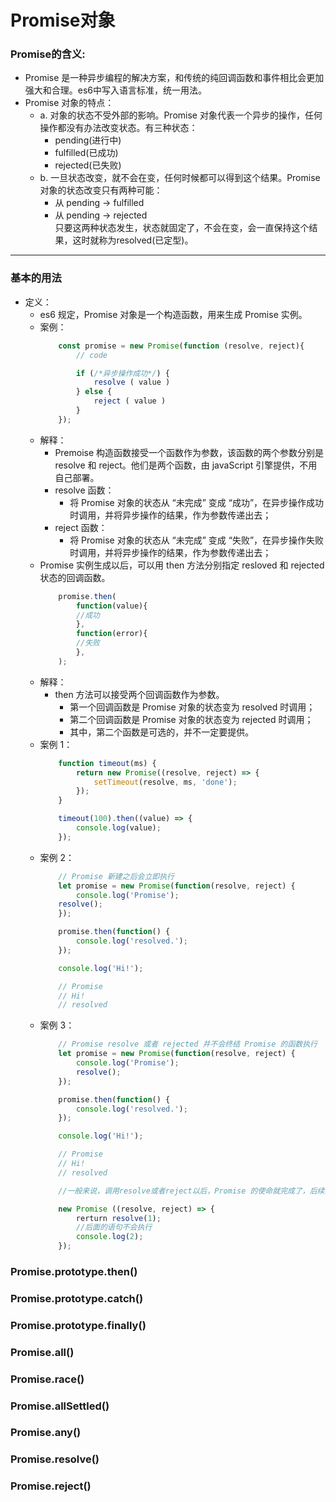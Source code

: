 # Promise对象

### Promise的含义:
- Promise 是一种异步编程的解决方案，和传统的纯回调函数和事件相比会更加强大和合理。es6中写入语言标准，统一用法。
- Promise 对象的特点：
    - a. 对象的状态不受外部的影响。Promise 对象代表一个异步的操作，任何操作都没有办法改变状态。有三种状态：
        - pending(进行中)
        - fulfilled(已成功)
        - rejected(已失败)
    - b. 一旦状态改变，就不会在变，任何时候都可以得到这个结果。Promise 对象的状态改变只有两种可能：
        - 从 pending -> fulfilled 
        - 从 pending -> rejected  
    只要这两种状态发生，状态就固定了，不会在变，会一直保持这个结果，这时就称为resolved(已定型)。

---

### 基本的用法
- 定义：
    - es6 规定，Promise 对象是一个构造函数，用来生成 Promise 实例。
    - 案例：
        ```js
            const promise = new Promise(function (resolve, reject){
                // code

                if (/*异步操作成功*/) {
                    resolve ( value )
                } else {
                    reject ( value )
                }
            });
        ```
    - 解释：
        - Premoise 构造函数接受一个函数作为参数，该函数的两个参数分别是 resolve 和 reject。他们是两个函数，由 javaScript 引擎提供，不用自己部署。
        - resolve 函数：
            - 将 Promise 对象的状态从 “未完成” 变成 “成功”，在异步操作成功时调用，并将异步操作的结果，作为参数传递出去；
        - reject 函数：
            - 将 Promise 对象的状态从 “未完成” 变成 “失败”，在异步操作失败时调用，并将异步操作的结果，作为参数传递出去；
    - Promise 实例生成以后，可以用 then 方法分别指定 resloved 和 rejected 状态的回调函数。
        ```js
            promise.then(
                function(value){
                //成功
                },
                function(error){
                //失败
                },
            );

        ```
    - 解释：
        - then 方法可以接受两个回调函数作为参数。
            - 第一个回调函数是 Promise 对象的状态变为 resolved 时调用；
            - 第二个回调函数是 Promise 对象的状态变为 rejected 时调用；
            - 其中，第二个函数是可选的，并不一定要提供。
    - 案例 1：
        ```js
            function timeout(ms) {
                return new Promise((resolve, reject) => {
                    setTimeout(resolve, ms, 'done');
                });
            }

            timeout(100).then((value) => {
                console.log(value);
            });
        ```
    - 案例 2：
        ```js
            // Promise 新建之后会立即执行
            let promise = new Promise(function(resolve, reject) {
                console.log('Promise');
            resolve();
            });

            promise.then(function() {
                console.log('resolved.');
            });

            console.log('Hi!');

            // Promise
            // Hi!
            // resolved
        ```
    - 案例 3：
        ```js
            // Promise resolve 或者 rejected 并不会终结 Promise 的函数执行
            let promise = new Promise(function(resolve, reject) {
                console.log('Promise');
                resolve();
            });

            promise.then(function() {
                console.log('resolved.');
            });

            console.log('Hi!');

            // Promise
            // Hi!
            // resolved

            //一般来说，调用resolve或者reject以后，Promise 的使命就完成了，后续的操作应该放在 then 方法里面，而不应该写在 resolve 或者 reject 的后面。所以，最好在他们前面加上 return 语句，这样就不会出现意外。

            new Promise ((resolve, reject) => {
                rerturn resolve(1);
                //后面的语句不会执行
                console.log(2);
            });
        ```

### Promise.prototype.then()

### Promise.prototype.catch()

### Promise.prototype.finally()

### Promise.all()

### Promise.race()

### Promise.allSettled()

### Promise.any()

### Promise.resolve()

### Promise.reject()

